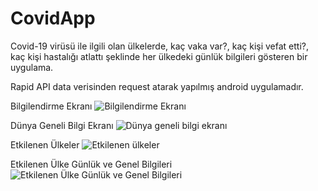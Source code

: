 # CovidApp
Covid-19 virüsü ile ilgili olan ülkelerde, kaç vaka var?, kaç kişi vefat etti?, kaç kişi hastalığı atlattı şeklinde her ülkedeki günlük bilgileri gösteren bir uygulama.

Rapid API data verisinden request atarak yapılmış android uygulamadır.



Bilgilendirme Ekranı
![Bilgilendirme Ekranı](https://user-images.githubusercontent.com/67648916/189306604-933c39e8-7e2b-43f1-8754-cc8a0f75eeeb.jpg)


Dünya Geneli Bilgi Ekranı
![Dünya geneli bilgi ekranı](https://user-images.githubusercontent.com/67648916/189306685-bc40363f-aaae-43a0-8c71-5fcd8f9c9552.jpg)


Etkilenen Ülkeler
![Etkilenen ülkeler](https://user-images.githubusercontent.com/67648916/189306730-23c79a9e-e334-40b1-8638-a92ee770a607.jpg)


Etkilenen Ülke Günlük ve Genel Bilgileri
![Etkilenen Ülke Günlük ve Genel Bilgileri](https://user-images.githubusercontent.com/67648916/189306772-f7310418-0ffd-4fb3-bc7c-7c5fba6c169f.jpg)

